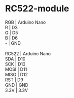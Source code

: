 # RC522-module  

RGB | Arduino Nano<br>
R | D3<br>
G | D5<br>
B | D6<br>
\- | GND<br>
<br>
RC522 | Arduino Nano<br>
SDA | D10<br>
SCK | D13<br>
MOSI | D11<br>
MISO | D12<br>
RST | D9<br>
GND | GND<br>
3.3V | 3.3V
